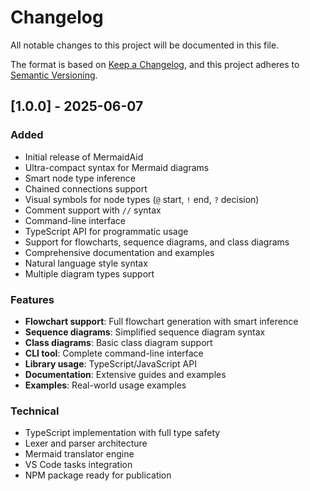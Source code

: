# Changelog

All notable changes to this project will be documented in this file.

The format is based on [Keep a Changelog](https://keepachangelog.com/en/1.0.0/),
and this project adheres to [Semantic Versioning](https://semver.org/spec/v2.0.0.html).

## [1.0.0] - 2025-06-07

### Added
- Initial release of MermaidAid
- Ultra-compact syntax for Mermaid diagrams
- Smart node type inference
- Chained connections support
- Visual symbols for node types (`@` start, `!` end, `?` decision)
- Comment support with `//` syntax
- Command-line interface
- TypeScript API for programmatic usage
- Support for flowcharts, sequence diagrams, and class diagrams
- Comprehensive documentation and examples
- Natural language style syntax
- Multiple diagram types support

### Features
- **Flowchart support**: Full flowchart generation with smart inference
- **Sequence diagrams**: Simplified sequence diagram syntax
- **Class diagrams**: Basic class diagram support
- **CLI tool**: Complete command-line interface
- **Library usage**: TypeScript/JavaScript API
- **Documentation**: Extensive guides and examples
- **Examples**: Real-world usage examples

### Technical
- TypeScript implementation with full type safety
- Lexer and parser architecture
- Mermaid translator engine
- VS Code tasks integration
- NPM package ready for publication
